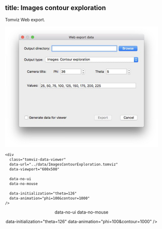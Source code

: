 title: Images contour exploration
---

Tomviz Web export.

<center>
<img src='exports/03_images_contour_exploration.jpg' title="" alt="" />
</center>

<!-- <script type="text/javascript" src="https://unpkg.com/tomvizweb"></script> -->

```
<div
  class="tomviz-data-viewer"
  data-url="../data/ImagesContourExploration.tomviz"
  data-viewport="600x500"

  data-no-ui
  data-no-mouse

  data-initialization="theta=126"
  data-animation="phi=100&contour=1000"
/>
```

<center>
<div
  class="tomviz-data-viewer"
  data-url="../data/ImagesContourExploration.tomviz"
  data-viewport="600x500"

  data-no-ui
  data-no-mouse

  data-initialization="theta=126"
  data-animation="phi=100&contour=1000"
/>
</div>
</center>

<script type="text/javascript" src="../data/js/tomviz.js"></script>
